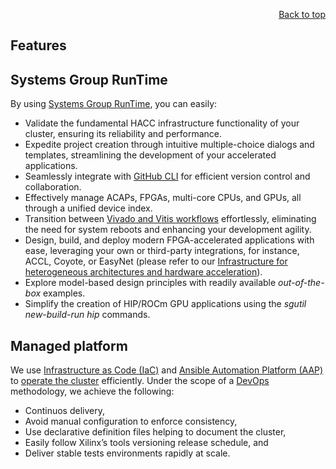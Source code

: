<div id="readme" class="Box-body readme blob js-code-block-container">
<article class="markdown-body entry-content p-3 p-md-6" itemprop="text">
<p align="right">
<a href="https://github.com/fpgasystems/hacc#--heterogenous-accelerated-compute-cluster">Back to top</a>
</p>

# Features

## Systems Group RunTime
By using [Systems Group RunTime](https://github.com/fpgasystems/sgrt/tree/main), you can easily:

* Validate the fundamental HACC infrastructure functionality of your cluster, ensuring its reliability and performance.
* Expedite project creation through intuitive multiple-choice dialogs and templates, streamlining the development of your accelerated applications.
* Seamlessly integrate with [GitHub CLI](https://cli.github.com) for efficient version control and collaboration.
* Effectively manage ACAPs, FPGAs, multi-core CPUs, and GPUs, all through a unified device index.
* Transition between [Vivado and Vitis workflows](./vocabulary.md#vivado-and-vitis-workflows) effortlessly, eliminating the need for system reboots and enhancing your development agility.
* Design, build, and deploy modern FPGA-accelerated applications with ease, leveraging your own or third-party integrations, for instance, ACCL, Coyote, or EasyNet (please refer to our [Infrastructure for heterogeneous architectures and hardware acceleration](https://systems.ethz.ch/research/data-processing-on-modern-hardware/hardware-acceleration-infrastructure.html)).
* Explore model-based design principles with readily available *out-of-the-box* examples.
* Simplify the creation of HIP/ROCm GPU applications using the *sgutil new-build-run hip* commands.

<!-- This should be consistent with features on the SGRT repository -->

## Managed platform
We use [Infrastructure as Code (IaC)](./vocabulary.md#infrastructure-as-code-iac) and [Ansible Automation Platform (AAP)](./vocabulary.md#ansible-automation-platform-aap) to [operate the cluster](../docs/operating-the-cluster.md#operating-the-cluster) efficiently. Under the scope of a [DevOps](./vocabulary.md#devops) methodology, we achieve the following: 

* Continuos delivery,
* Avoid manual configuration to enforce consistency,
* Use declarative definition files helping to document the cluster,
* Easily follow Xilinx’s tools versioning release schedule, and
* Deliver stable tests environments rapidly at scale.

<!-- ## You are welcome
We are glad and welcome you every time you login to one of our servers. Behind the scenes, our *welcome_msg* script performs the following functions:

* Runs a sanity check to verify the correct functioning of the operating system, as well as hardware and software related to Xilinx accelerators,
* Helps you to choose your environement regarding [Vivado and Vitis workflows](./vocabulary.md#vivado-and-vitis-workflows),
* It gives you derived information regarding the active *Xilinx release branch, tools, and flashable partitions running on FPGA,* as well as the network information that might be relevant for your accelerated applications,
* *Et cetera.* -->